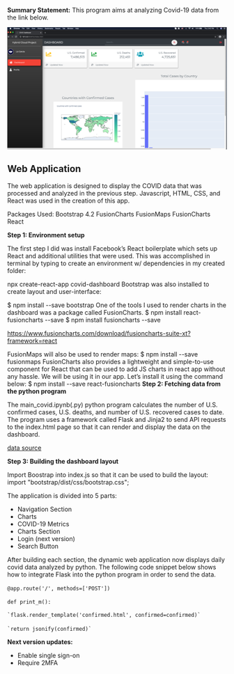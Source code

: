 **Summary Statement:** This program aims at analyzing Covid-19 data from the link below.



![Front-Page](https://github.com/lizgarseeyah/-in-progress-Hybrid-Cloud-Project/blob/master/img/web_app_update.png)

## Web Application

The web application is designed to display the COVID data that was processed and analyzed in the previous step. Javascript, HTML, CSS, and React was used in the creation of this app.

Packages Used:
Bootstrap 4.2
FusionCharts
FusionMaps
FusionCharts React

**Step 1: Environment setup**

The first step I did was install Facebook’s React boilerplate which sets up React and additional utilities that were used. This was accomplished in terminal by typing to create an environment w/ dependencies in my created folder:

npx create-react-app covid-dashboard
Bootstrap was also installed to create layout and user-interface:

$ npm install --save bootstrap
One of the tools I used to render charts in the dashboard was a package called FusionCharts.
$ npm install react-fusioncharts --save
$ npm install fusioncharts --save

https://www.fusioncharts.com/download/fusioncharts-suite-xt?framework=react

FusionMaps will also be used to render maps:
$ npm install --save fusionmaps
FusionCharts also provides a lightweight and simple-to-use component for React that can be used to add JS charts in react app without any hassle. We will be using it in our app. Let’s install it using the command below:
$ npm install --save react-fusioncharts
**Step 2: Fetching data from the python program**

The main_covid.ipynb(.py) python program calculates the number of U.S. confirmed cases, U.S. deaths, and number of U.S. recovered cases to date. The program uses a framework called Flask and Jinja2 to send API requests to the index.html page so that it can render and display the data on the dashboard.

[data source](https://raw.githubusercontent.com/CSSEGISandData/COVID-19/master/csse_covid_19_data/csse_covid_19_daily_reports/)

**Step 3: Building the dashboard layout**

Import Boostrap into index.js so that it can be used to build the layout:
import "bootstrap/dist/css/bootstrap.css";

The application is divided into 5 parts:

- Navigation Section
- Charts
- COVID-19 Metrics
- Charts Section
- Login (next version)
- Search Button

After building each section, the dynamic web application now displays daily covid data analyzed by python. The following code snippet below shows how to integrate Flask into the python program in order to send the data.

`@app.route('/', methods=['POST'])`

`def print_m():`

    `flask.render_template('confirmed.html', confirmed=confirmed)`
    
    `return jsonify(confirmed)`

**Next version updates:**
- Enable single sign-on
- Require 2MFA
